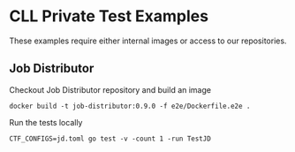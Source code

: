 # CLL Private Test Examples

These examples require either internal images or access to our repositories.


## Job Distributor
Checkout Job Distributor repository and build an image
```
docker build -t job-distributor:0.9.0 -f e2e/Dockerfile.e2e .
```

Run the tests locally
```
CTF_CONFIGS=jd.toml go test -v -count 1 -run TestJD
```